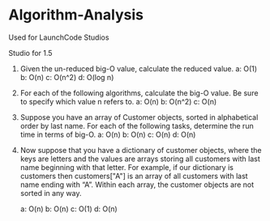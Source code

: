 # Algorithm-Analysis
Used for LaunchCode Studios 

Studio for 1.5
  1. Given the un-reduced big-O value, calculate the reduced value.
    a: O(1)
    b: O(n)
    c: O(n^2)
    d: O(log n)
    
  2. For each of the following algorithms, calculate the big-O value. Be sure to specify which value n refers to.
    a: O(n)
    b: O(n^2)
    c: O(n)
  
  3. Suppose you have an array of Customer objects, sorted in alphabetical order by last name.
      For each of the following tasks, determine the run time in terms of big-O.
     a: O(n)
     b: O(n)
     c: O(n)
     d: O(n)
  
  4. Now suppose that you have a dictionary of customer objects, where the keys are letters and the values are
      arrays storing all customers with last name beginning with that letter. 
        For example, if our dictionary is customers then customers["A"] is an array of all customers with last name ending with “A”. 
        Within each array, the customer objects are not sorted in any way.
       
        a: O(n)
        b: O(n)
        c: O(1)
        d: O(n)
        
